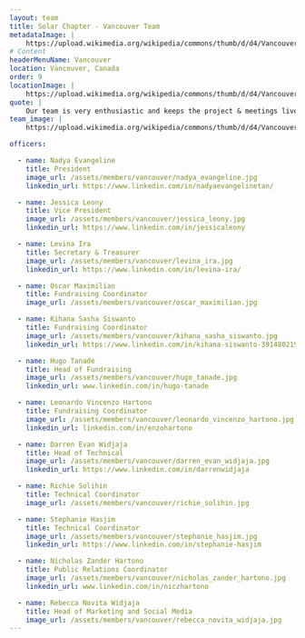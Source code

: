 ```yaml
---
layout: team
title: Solar Chapter - Vancouver Team
metadataImage: |
    https://upload.wikimedia.org/wikipedia/commons/thumb/d/d4/Vancouver-Canada.jpg/1024px-Vancouver-Canada.jpg
# Content
headerMenuName: Vancouver
location: Vancouver, Canada
order: 9
locationImage: |
    https://upload.wikimedia.org/wikipedia/commons/thumb/d/d4/Vancouver-Canada.jpg/1024px-Vancouver-Canada.jpg
quote: |
    Our team is very enthusiastic and keeps the project & meetings lively. We are a group of passionate people who wishes to continuously learn from the entire Solar Chapter team! Everyone is motivated to give back to Indonesia!
team_image: |
    https://upload.wikimedia.org/wikipedia/commons/thumb/d/d4/Vancouver-Canada.jpg/1024px-Vancouver-Canada.jpg

officers:

  - name: Nadya Evangeline
    title: President
    image_url: /assets/members/vancouver/nadya_evangeline.jpg
    linkedin_url: https://www.linkedin.com/in/nadyaevangelinetan/

  - name: Jessica Leony
    title: Vice President
    image_url: /assets/members/vancouver/jessica_leony.jpg
    linkedin_url: https://www.linkedin.com/in/jessicaleony

  - name: Levina Ira
    title: Secretary & Treasurer
    image_url: /assets/members/vancouver/levina_ira.jpg
    linkedin_url: https://www.linkedin.com/in/levina-ira/

  - name: Oscar Maximilian
    title: Fundraising Coordinator
    image_url: /assets/members/vancouver/oscar_maximilian.jpg

  - name: Kihana Sasha Siswanto
    title: Fundraising Coordinator
    image_url: /assets/members/vancouver/kihana_sasha_siswanto.jpg
    linkedin_url: https://www.linkedin.com/in/kihana-siswanto-391480219/

  - name: Hugo Tanade
    title: Head of Fundraising
    image_url: /assets/members/vancouver/hugo_tanade.jpg
    linkedin_url: www.linkedin.com/in/hugo-tanade

  - name: Leonardo Vincenzo Hartono
    title: Fundraising Coordinator
    image_url: /assets/members/vancouver/leonardo_vincenzo_hartono.jpg
    linkedin_url: linkedin.com/in/enzohartono

  - name: Darren Evan Widjaja
    title: Head of Technical
    image_url: /assets/members/vancouver/darren_evan_widjaja.jpg
    linkedin_url: https://www.linkedin.com/in/darrenwidjaja

  - name: Richie Solihin
    title: Technical Coordinator
    image_url: /assets/members/vancouver/richie_solihin.jpg

  - name: Stephanie Hasjim
    title: Technical Coordinator
    image_url: /assets/members/vancouver/stephanie_hasjim.jpg
    linkedin_url: https://www.linkedin.com/in/stephanie-hasjim

  - name: Nicholas Zander Hartono
    title: Public Relations Coordinator
    image_url: /assets/members/vancouver/nicholas_zander_hartono.jpg
    linkedin_url: www.linkedin.com/in/niczhartono

  - name: Rebecca Novita Widjaja
    title: Head of Marketing and Social Media
    image_url: /assets/members/vancouver/rebecca_novita_widjaja.jpg
---
```


